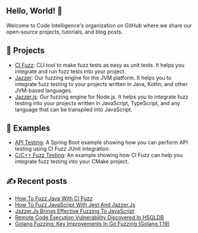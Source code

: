 ## Hello, World! :wave:
Welcome to Code Intelligence's organization on GitHub where we share our open-source projects, tutorials, and blog posts.

## :rocket: Projects
- [CI Fuzz](https://github.com/CodeIntelligenceTesting/cifuzz): 
  CLI tool to make fuzz tests as easy as unit tests. It helps you integrate and run fuzz tests into your project.
- [Jazzer](https://github.com/CodeIntelligenceTesting/jazzer): 
  Our fuzzing engine for the JVM platform. It helps you to integrate fuzz testing to your projects written in
  Java, Kotlin, and other JVM-based languages.
- [Jazzer.js](https://github.com/CodeIntelligenceTesting/jazzer.js): 
  Our fuzzing engine for Node.js. It helps you to integrate fuzz testing into your projects written in
  JavaScript, TypeScript, and any language that can be transpiled into JavaScript.

## :dart: Examples
- [API Testing](https://github.com/CodeIntelligenceTesting/spring-boot-example):
  A Spring Boot example showing how you can perform API testing using CI Fuzz JUnit integration.
- [C/C++ Fuzz Testing](https://github.com/CodeIntelligenceTesting/c-cpp-demo): 
  An example showing how CI Fuzz can help you integrate fuzz testing into your CMake project.

## :writing_hand: Recent posts
- [How To Fuzz Java With CI Fuzz](https://www.code-intelligence.com/blog/fuzz-java-cifuzz-cli)
- [How To Fuzz JavaScript With Jest And Jazzer.Js](https://www.code-intelligence.com/blog/fuzzing-javascript-jazzer.js)
- [Jazzer.Js Brings Effective Fuzzing To JavaScript](https://www.code-intelligence.com/blog/jazzer-js)
- [Remote Code Execution Vulnerability Discovered In HSQLDB](https://www.code-intelligence.com/blog/potential-remote-code-execution-in-hsqldb)
- [Golang Fuzzing: Key Improvements In Go Fuzzing (Golang 1.19)](https://www.code-intelligence.com/blog/golang-fuzzing-1.19)